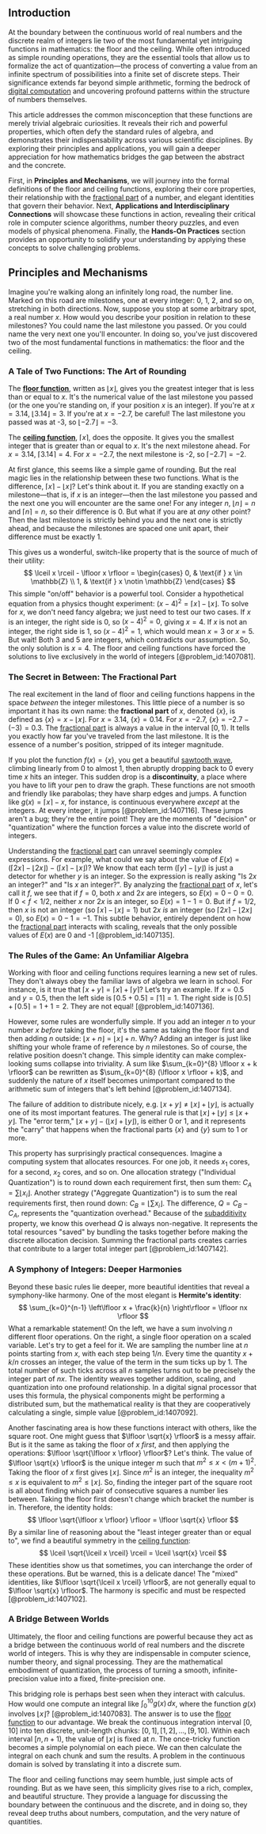 ## Introduction
At the boundary between the continuous world of real numbers and the discrete realm of integers lie two of the most fundamental yet intriguing functions in mathematics: the floor and the ceiling. While often introduced as simple rounding operations, they are the essential tools that allow us to formalize the act of quantization—the process of converting a value from an infinite spectrum of possibilities into a finite set of discrete steps. Their significance extends far beyond simple arithmetic, forming the bedrock of [digital computation](@article_id:186036) and uncovering profound patterns within the structure of numbers themselves.

This article addresses the common misconception that these functions are merely trivial algebraic curiosities. It reveals their rich and powerful properties, which often defy the standard rules of algebra, and demonstrates their indispensability across various scientific disciplines. By exploring their principles and applications, you will gain a deeper appreciation for how mathematics bridges the gap between the abstract and the concrete.

First, in **Principles and Mechanisms**, we will journey into the formal definitions of the floor and ceiling functions, exploring their core properties, their relationship with the [fractional part](@article_id:274537) of a number, and elegant identities that govern their behavior. Next, **Applications and Interdisciplinary Connections** will showcase these functions in action, revealing their critical role in computer science algorithms, number theory puzzles, and even models of physical phenomena. Finally, the **Hands-On Practices** section provides an opportunity to solidify your understanding by applying these concepts to solve challenging problems.

## Principles and Mechanisms

Imagine you're walking along an infinitely long road, the number line. Marked on this road are milestones, one at every integer: 0, 1, 2, and so on, stretching in both directions. Now, suppose you stop at some arbitrary spot, a real number $x$. How would you describe your position in relation to these milestones? You could name the last milestone you passed. Or you could name the very next one you'll encounter. In doing so, you've just discovered two of the most fundamental functions in mathematics: the floor and the ceiling.

### A Tale of Two Functions: The Art of Rounding

The **[floor function](@article_id:264879)**, written as $\lfloor x \rfloor$, gives you the greatest integer that is less than or equal to $x$. It's the numerical value of the last milestone you passed (or the one you're standing on, if your position $x$ is an integer). If you're at $x=3.14$, $\lfloor 3.14 \rfloor = 3$. If you're at $x=-2.7$, be careful! The last milestone you passed was at -3, so $\lfloor -2.7 \rfloor = -3$.

The **[ceiling function](@article_id:261966)**, $\lceil x \rceil$, does the opposite. It gives you the smallest integer that is greater than or equal to $x$. It's the next milestone ahead. For $x=3.14$, $\lceil 3.14 \rceil = 4$. For $x=-2.7$, the next milestone is -2, so $\lceil -2.7 \rceil = -2$.

At first glance, this seems like a simple game of rounding. But the real magic lies in the relationship between these two functions. What is the difference, $\lceil x \rceil - \lfloor x \rfloor$? Let's think about it. If you are standing exactly on a milestone—that is, if $x$ is an integer—then the last milestone you passed and the next one you will encounter are the same one! For any integer $n$, $\lfloor n \rfloor = n$ and $\lceil n \rceil = n$, so their difference is 0. But what if you are at *any* other point? Then the last milestone is strictly behind you and the next one is strictly ahead, and because the milestones are spaced one unit apart, their difference must be exactly 1.

This gives us a wonderful, switch-like property that is the source of much of their utility:
$$ \lceil x \rceil - \lfloor x \rfloor = \begin{cases} 0, & \text{if } x \in \mathbb{Z} \\ 1, & \text{if } x \notin \mathbb{Z} \end{cases} $$
This simple "on/off" behavior is a powerful tool. Consider a hypothetical equation from a physics thought experiment: $(x-4)^2 = \lceil x \rceil - \lfloor x \rfloor$. To solve for $x$, we don't need fancy algebra; we just need to test our two cases. If $x$ is an integer, the right side is 0, so $(x-4)^2 = 0$, giving $x=4$. If $x$ is not an integer, the right side is 1, so $(x-4)^2 = 1$, which would mean $x=3$ or $x=5$. But wait! Both 3 and 5 are integers, which contradicts our assumption. So, the only solution is $x=4$. The floor and ceiling functions have forced the solutions to live exclusively in the world of integers [@problem_id:1407081].

### The Secret in Between: The Fractional Part

The real excitement in the land of floor and ceiling functions happens in the space *between* the integer milestones. This little piece of a number is so important it has its own name: the **fractional part** of $x$, denoted $\{x\}$, is defined as $\{x\} = x - \lfloor x \rfloor$. For $x = 3.14$, $\{x\} = 0.14$. For $x = -2.7$, $\{x\} = -2.7 - (-3) = 0.3$. The [fractional part](@article_id:274537) is always a value in the interval $[0, 1)$. It tells you exactly how far you've traveled from the last milestone. It is the essence of a number's position, stripped of its integer magnitude.

If you plot the function $f(x) = \{x\}$, you get a beautiful [sawtooth wave](@article_id:159262), climbing linearly from 0 to almost 1, then abruptly dropping back to 0 every time $x$ hits an integer. This sudden drop is a **discontinuity**, a place where you have to lift your pen to draw the graph. These functions are not smooth and friendly like parabolas; they have sharp edges and jumps. A function like $g(x) = \lceil x \rceil - x$, for instance, is continuous everywhere *except* at the integers. At every integer, it jumps [@problem_id:1407116]. These jumps aren't a bug; they're the entire point! They are the moments of "decision" or "quantization" where the function forces a value into the discrete world of integers.

Understanding the [fractional part](@article_id:274537) can unravel seemingly complex expressions. For example, what could we say about the value of $E(x) = (\lceil 2x \rceil - \lfloor 2x \rfloor) - (\lceil x \rceil - \lfloor x \rfloor)$? We know that each term $(\lceil y \rceil - \lfloor y \rfloor)$ is just a detector for whether $y$ is an integer. So the expression is really asking "Is $2x$ an integer?" and "Is $x$ an integer?".
By analyzing the [fractional part](@article_id:274537) of $x$, let's call it $f$, we see that if $f=0$, both $x$ and $2x$ are integers, so $E(x) = 0 - 0 = 0$. If $0 \lt f \lt 1/2$, neither $x$ nor $2x$ is an integer, so $E(x) = 1 - 1 = 0$. But if $f = 1/2$, then $x$ is not an integer (so $\lceil x \rceil - \lfloor x \rfloor = 1$) but $2x$ *is* an integer (so $\lceil 2x \rceil - \lfloor 2x \rfloor = 0$), so $E(x) = 0 - 1 = -1$. This subtle behavior, entirely dependent on how the [fractional part](@article_id:274537) interacts with scaling, reveals that the only possible values of $E(x)$ are 0 and -1 [@problem_id:1407135].

### The Rules of the Game: An Unfamiliar Algebra

Working with floor and ceiling functions requires learning a new set of rules. They don't always obey the familiar laws of algebra we learn in school. For instance, is it true that $\lceil x+y \rceil = \lceil x \rceil + \lceil y \rceil$? Let’s try an example. If $x=0.5$ and $y=0.5$, then the left side is $\lceil 0.5+0.5 \rceil = \lceil 1 \rceil = 1$. The right side is $\lceil 0.5 \rceil + \lceil 0.5 \rceil = 1 + 1 = 2$. They are not equal! [@problem_id:1407136].

However, some rules are wonderfully simple. If you add an integer $n$ to your number $x$ *before* taking the floor, it's the same as taking the floor first and then adding $n$ outside: $\lfloor x+n \rfloor = \lfloor x \rfloor + n$. Why? Adding an integer is just like shifting your whole frame of reference by $n$ milestones. So of course, the relative position doesn't change. This simple identity can make complex-looking sums collapse into triviality. A sum like $\sum_{k=0}^{8} \lfloor x + k \rfloor$ can be rewritten as $\sum_{k=0}^{8} (\lfloor x \rfloor + k)$, and suddenly the nature of $x$ itself becomes unimportant compared to the arithmetic sum of integers that's left behind [@problem_id:1407134].

The failure of addition to distribute nicely, e.g. $\lfloor x+y \rfloor \neq \lfloor x \rfloor + \lfloor y \rfloor$, is actually one of its most important features. The general rule is that $\lfloor x \rfloor + \lfloor y \rfloor \le \lfloor x+y \rfloor$. The "error term," $\lfloor x+y \rfloor - (\lfloor x \rfloor + \lfloor y \rfloor)$, is either 0 or 1, and it represents the "carry" that happens when the fractional parts $\{x\}$ and $\{y\}$ sum to 1 or more.

This property has surprisingly practical consequences. Imagine a computing system that allocates resources. For one job, it needs $x_1$ cores, for a second, $x_2$ cores, and so on. One allocation strategy ("Individual Quantization") is to round down each requirement first, then sum them: $C_A = \sum \lfloor x_i \rfloor$. Another strategy ("Aggregate Quantization") is to sum the real requirements first, then round down: $C_B = \lfloor \sum x_i \rfloor$. The difference, $Q = C_B - C_A$, represents the "quantization overhead." Because of the [subadditivity](@article_id:136730) property, we know this overhead $Q$ is always non-negative. It represents the total resources "saved" by bundling the tasks together before making the discrete allocation decision. Summing the fractional parts creates carries that contribute to a larger total integer part [@problem_id:1407142].

### A Symphony of Integers: Deeper Harmonies

Beyond these basic rules lie deeper, more beautiful identities that reveal a symphony-like harmony. One of the most elegant is **Hermite's identity**:
$$ \sum_{k=0}^{n-1} \left\lfloor x + \frac{k}{n} \right\rfloor = \lfloor nx \rfloor $$
What a remarkable statement! On the left, we have a sum involving $n$ different floor operations. On the right, a single floor operation on a scaled variable. Let's try to get a feel for it. We are sampling the number line at $n$ points starting from $x$, with each step being $1/n$. Every time the quantity $x + k/n$ crosses an integer, the value of the term in the sum ticks up by 1. The total number of such ticks across all $n$ samples turns out to be precisely the integer part of $nx$. The identity weaves together addition, scaling, and quantization into one profound relationship. In a digital signal processor that uses this formula, the physical components might be performing a distributed sum, but the mathematical reality is that they are cooperatively calculating a single, simple value [@problem_id:1407092].

Another fascinating area is how these functions interact with others, like the square root. One might guess that $\lfloor \sqrt{x} \rfloor$ is a messy affair. But is it the same as taking the floor of $x$ *first*, and then applying the operations: $\lfloor \sqrt{\lfloor x \rfloor} \rfloor$? Let's think. The value of $\lfloor \sqrt{x} \rfloor$ is the unique integer $m$ such that $m^2 \le x \lt (m+1)^2$. Taking the floor of $x$ first gives $\lfloor x \rfloor$. Since $m^2$ is an integer, the inequality $m^2 \le x$ is equivalent to $m^2 \le \lfloor x \rfloor$. So, finding the integer part of the square root is all about finding which pair of consecutive squares a number lies between. Taking the floor first doesn't change which bracket the number is in. Therefore, the identity holds:
$$ \lfloor \sqrt{\lfloor x \rfloor} \rfloor = \lfloor \sqrt{x} \rfloor $$
By a similar line of reasoning about the "least integer greater than or equal to", we find a beautiful symmetry in the [ceiling function](@article_id:261966):
$$ \lceil \sqrt{\lceil x \rceil} \rceil = \lceil \sqrt{x} \rceil $$
These identities show us that sometimes, you can interchange the order of these operations. But be warned, this is a delicate dance! The "mixed" identities, like $\lfloor \sqrt{\lceil x \rceil} \rfloor$, are not generally equal to $\lfloor \sqrt{x} \rfloor$. The harmony is specific and must be respected [@problem_id:1407102].

### A Bridge Between Worlds

Ultimately, the floor and ceiling functions are powerful because they act as a bridge between the continuous world of real numbers and the discrete world of integers. This is why they are indispensable in computer science, number theory, and signal processing. They are the mathematical embodiment of quantization, the process of turning a smooth, infinite-precision value into a fixed, finite-precision one.

This bridging role is perhaps best seen when they interact with calculus. How would one compute an integral like $\int_0^{10} g(x) \,dx$, where the function $g(x)$ involves $\lfloor x \rfloor$? [@problem_id:1407083]. The answer is to use the [floor function](@article_id:264879) to our advantage. We break the continuous integration interval $[0, 10]$ into ten discrete, unit-length chunks: $[0, 1], [1, 2], \dots, [9, 10]$. Within each interval $[n, n+1)$, the value of $\lfloor x \rfloor$ is fixed at $n$. The once-tricky function becomes a simple polynomial on each piece. We can then calculate the integral on each chunk and sum the results. A problem in the continuous domain is solved by translating it into a discrete sum.

The floor and ceiling functions may seem humble, just simple acts of rounding. But as we have seen, this simplicity gives rise to a rich, complex, and beautiful structure. They provide a language for discussing the boundary between the continuous and the discrete, and in doing so, they reveal deep truths about numbers, computation, and the very nature of quantities.